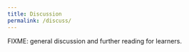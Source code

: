 ```yaml
---
title: Discussion
permalink: /discuss/
---
```


FIXME: general discussion and further reading for learners.


